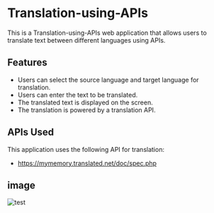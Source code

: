 # Translation-using-APIs
This is a Translation-using-APIs web application that allows users to translate text between different languages using APIs.
## Features
- Users can select the source language and target language for translation.
- Users can enter the text to be translated.
- The translated text is displayed on the screen.
- The translation is powered by a translation API.
## APIs Used
This application uses the following API for translation:
- https://mymemory.translated.net/doc/spec.php
## image
![test](https://user-images.githubusercontent.com/102828808/224608631-d821e94a-fa3b-44bf-803e-91da6ff2f8d9.png)
